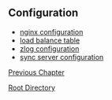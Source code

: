 Configuration
--

* [nginx configuration](nginx.md)
* [load balance table](table.md)   
* [zlog configuration](zlog.md)
* [sync server configuration](sync_conf.md)

[Previous Chapter](../ha.md)

[Root Directory](../../index.md)